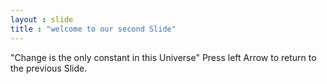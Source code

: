 ```yaml
---
layout : slide
title : "welcome to our second Slide"
---
```

"Change is the only constant in this Universe"
Press left Arrow to return to the previous Slide.
